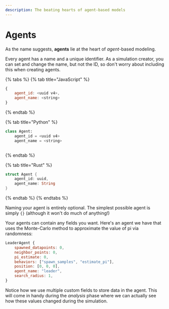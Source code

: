 ```yaml
---
description: The beating hearts of agent-based models
---
```


# Agents

As the name suggests, **agents** lie at the heart of _agent_-based modeling.

Every agent has a name and a unique identifier. As a simulation creator, you can set and change the name, but not the ID, so don't worry about including this when creating agents.

{% tabs %}
{% tab title="JavaScript" %}
```javascript
{
    agent_id: <uuid v4>,
    agent_name: <string>
}
```
{% endtab %}

{% tab title="Python" %}
```python
class Agent:
    agent_id = <uuid v4>
    agent_name = <string>
    
```
{% endtab %}

{% tab title="Rust" %}
```rust
struct Agent {
    agent_id: uuid,
    agent_name: String
}
```
{% endtab %}
{% endtabs %}

Naming your agent is entirely optional. The simplest possible agent is simply `{}` \(although it won't do much of anything!\)

Your agents can contain any fields you want. Here's an agent we have that uses the Monte-Carlo method to approximate the value of pi via randomness:

```javascript
LeaderAgent {
    spawned_datapoints: 0,
    neighbor_points: 0,
    pi_estimate: 0,
    behaviors: ["spawn_samples", "estimate_pi"],
    position: [0, 0, 0],
    agent_name: "leader",
    search_radius: 1,
}
```

Notice how we use multiple custom fields to store data in the agent. This will come in handy during the _analysis_ phase where we can actually see how these values changed during the simulation.

